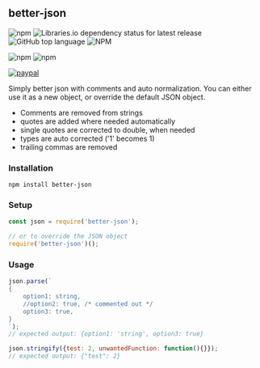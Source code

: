 ## better-json

![npm](https://img.shields.io/npm/v/better-json)
![Libraries.io dependency status for latest release](https://img.shields.io/librariesio/release/npm/better-json)
![GitHub top language](https://img.shields.io/github/languages/top/aspiesoft/better-json)
![NPM](https://img.shields.io/npm/l/better-json)

![npm](https://img.shields.io/npm/dw/better-json)
![npm](https://img.shields.io/npm/dm/better-json)

[![paypal](https://img.shields.io/badge/buy%20me%20a%20coffee-paypal-blue)](https://buymeacoffee.aspiesoft.com/)

Simply better json with comments and auto normalization.
You can either use it as a new object, or override the default JSON object.

 - Comments are removed from strings
 - quotes are added where needed automatically
 - single quotes are corrected to double, when needed
 - types are auto corrected ('1' becomes 1)
 - trailing commas are removed

### Installation

```shell script
npm install better-json
```

### Setup

```js
const json = require('better-json');

// or to override the JSON object
require('better-json')();
```

### Usage

```js
json.parse(`
{
    option1: string,
    //option2: true, /* commented out */
    option3: true,
}
`);
// expected output: {option1: 'string', option3: true}

json.stringify({test: 2, unwantedFunction: function(){}});
// expected output: {"test": 2}
```

